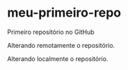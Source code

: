 # meu-primeiro-repo
Primeiro repositório no GitHub

Alterando remotamente o repositório.

Alterando localmente o repositório.
